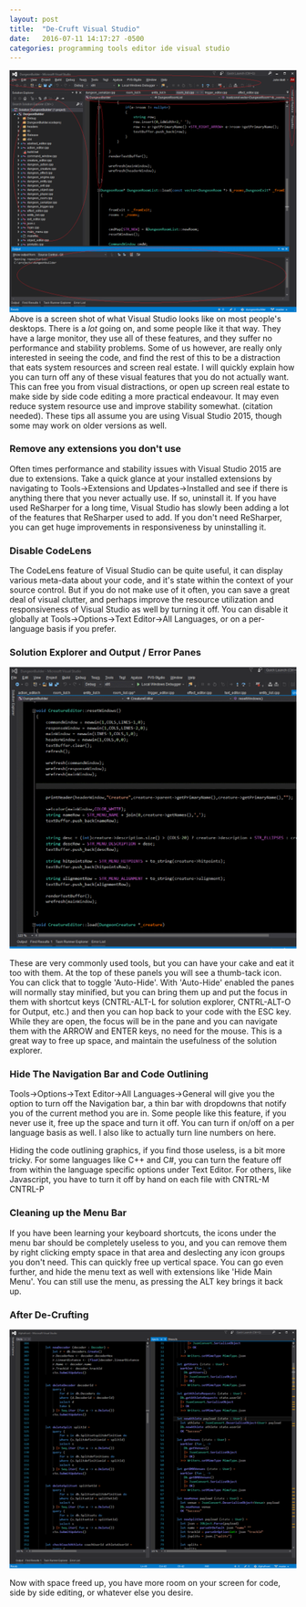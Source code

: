 ```yaml
---
layout: post
title:  "De-Cruft Visual Studio"
date:   2016-07-11 14:17:27 -0500
categories: programming tools editor ide visual studio
---
```


![VS-Cruft](/images/vs-cruft.png "VS Cruft")
Above is a screen shot of what Visual Studio looks like on most people's desktops.  There is a *lot* going on, and some people like it that way. They have a large monitor, 
they use all of these features, and they suffer no performance and stability problems.  Some of us however, are really only interested in seeing the code, and find the rest
of this to be a distraction that eats system resources and screen real estate. I will quickly explain how you can turn off any of these visual features that you do not actually want.
This can free you from visual distractions, or open up screen real estate to make side by side code editing a more practical endeavour. It may even reduce system resource use and 
improve stability somewhat. (citation needed).  These tips all assume you are using Visual Studio 2015, though some may work on older versions as well.

### Remove any extensions you don't use

Often times performance and stability issues with Visual Studio 2015 are due to extensions.  Take a quick glance at your installed extensions by navigating to Tools->Extensions and Updates->Installed 
and see if there is anything there that you never actually use. If so, uninstall it.  If you have used ReSharper for a long time, Visual Studio has slowly been adding a lot of the features 
that ReSharper used to add.  If you don't need ReSharper, you can get huge improvements in responsiveness by uninstalling it. 

### Disable CodeLens

The CodeLens feature of Visual Studio can be quite useful, it can display various meta-data about your code, and it's state within the context of your source control.  But if you do not
make use of it often, you can save a great deal of visual clutter, and perhaps improve the resource utilization and responsiveness of Visual Studio as well by turning it off.  You can
disable it globally at Tools->Options->Text Editor->All Languages, or on a per-language basis if you prefer.

### Solution Explorer and Output / Error Panes

![VS-AutoHide](/images/vs-solution-explore.gif "VS AutoHide")

These are very commonly used tools, but you can have your cake and eat it too with them. At the top of these panels you will see a thumb-tack icon. You can click that to toggle 'Auto-Hide'.
With 'Auto-Hide' enabled the panes will normally stay minified, but you can bring them up and put the focus in them with shortcut keys (CNTRL-ALT-L for solution explorer, 
CNTRL-ALT-O for Output, etc.)  and then you can hop back to your code with the ESC key.  While they are open, the focus will be in the pane and you can navigate them with the ARROW and ENTER keys,
no need for the mouse.  This is a great way to free up space, and maintain the usefulness of the solution explorer.

### Hide The Navigation Bar and Code Outlining

Tools->Options->Text Editor->All Languages->General will give you the option to turn off the Navigation bar, a thin bar with dropdowns that notify you of the current method you are in.
Some people like this feature, if you never use it, free up the space and turn it off.  You can turn if on/off on a per language basis as well.  I also like to actually turn line numbers
on here.

Hiding the code outlining graphics, if you find those useless, is a bit more tricky.  For some languages like C++ and C#, you can turn the feature off from within the language specific
options under Text Editor.  For others, like Javascript, you have to turn it off by hand on each file with CNTRL-M CNTRL-P


### Cleaning up the Menu Bar

If you have been learning your keyboard shortcuts, the icons under the menu bar should be completely useless to you, and you can remove them by right clicking empty space in that area
and deslecting any icon groups you don't need.  This can quickly free up vertical space.  You can go even further, and hide the menu text as well with extensions like 'Hide Main Menu'. 
You can still use the menu, as pressing the ALT key brings it back up.

### After De-Crufting

![VS-NoCruft](/images/vs-nocruft.png "VS NoCruft")

Now with space freed up, you have more room on your screen for code, side by side editing, or whatever else you desire.